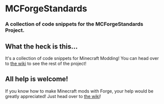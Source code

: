 # MCForgeStandards
### A collection of code snippets for the MCForgeStandards Project.

## What the heck is this...
It's a collection of code snippets for Minecraft Modding! You can head over to [the wiki](minecraft-forge-standard.wikia.com) to see the rest of the project!

## All help is welcome!
If you know how to make Minecraft mods with Forge, your help would be greatly appreciated! Just head over to [the wiki](minecraft-forge-standard.wikia.com)!
